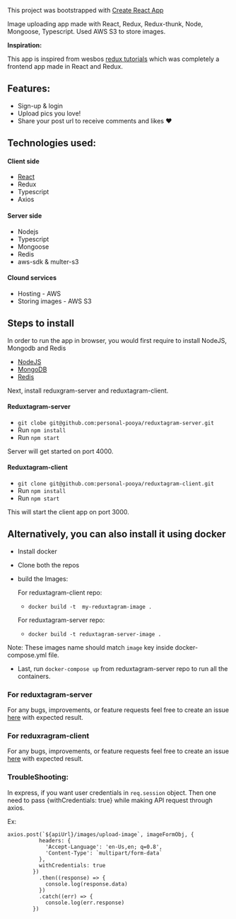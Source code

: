 This project was bootstrapped with [Create React App](https://github.com/facebook/create-react-app)

Image uploading app made with React, Redux, Redux-thunk, Node, Mongoose, Typescript. Used AWS S3 to store images.

**Inspiration:**

This app is inspired from wesbos [redux tutorials](https://learnredux.com/) which was completely a frontend app made in React and Redux.

## Features:
- Sign-up & login
- Upload pics you love!
- Share your post url to receive comments and likes ❤


## Technologies used:

#### Client side
- [React](Create-React-App)
- Redux
- Typescript
- Axios


#### Server side
- Nodejs
- Typescript
- Mongoose
- Redis
- aws-sdk & multer-s3


#### Clound services
- Hosting - AWS
- Storing images - AWS S3


## Steps to install
In order to run the app in browser, you would first require to install NodeJS, Mongodb and Redis

- [NodeJS](https://nodejs.org/en/download/)
- [MongoDB](https://docs.mongodb.com/manual/administration/install-community)
- [Redis](https://redis.io/)

Next, install reduxgram-server and reduxtagram-client.

#### Reduxtagram-server
- `git clobe git@github.com:personal-pooya/reduxtagram-server.git`
- Run `npm install`
- Run `npm start`

Server will get started on port 4000.

#### Reduxtagram-client
- `git clone git@github.com:personal-pooya/reduxtagram-client.git`
- Run `npm install`
- Run `npm start`

This will start the client app on port 3000.


## Alternatively, you can also install it using docker
- Install docker
- Clone both the repos
- build the Images:

  For reduxtagram-client repo:
  - `docker build -t  my-reduxtagram-image .`
  
  For reduxtagram-server repo:
  - `docker build -t reduxtagram-server-image .`

Note: These images name should match `image` key inside docker-compose.yml file.

- Last, run `docker-compose up` from reduxtagram-server repo to run all the containers.


### For reduxtagram-server
For any bugs, improvements, or feature requests feel free to create an issue [here](https://github.com/personal-pooya/reduxtagram-server/issues/new) with expected result.

### For reduxragram-client
For any bugs, improvements, or feature requests feel free to create an issue [here](https://github.com/personal-pooya/reduxtagram-client/issues/new) with expected result.

### TroubleShooting:

In express, if you want user credentials in `req.session` object. Then one need to pass {withCredentials: true} while making API request through axios.

Ex:
```
axios.post(`${apiUrl}/images/upload-image`, imageFormObj, {
          headers: {
            'Accept-Language': 'en-Us,en; q=0.8',
            'Content-Type': `multipart/form-data`
          },
          withCredentials: true
        })
          .then((response) => {
            console.log(response.data)
          })
          .catch((err) => {
            console.log(err.response)
        }) 
```